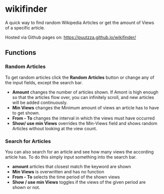 # wikifinder

A quick way to find random Wikipedia Articles or get the amount of Views of a specific article.

Hosted via Github pages on: https://puutzza.github.io/wikifinder/

## Functions
### Random Articles
To get random articles click the **Random Articles** button or change any of the input fields, except the search bar.
- **Amount** changes the number of articles shown. If Amont is high enough so that the articles flow over, you can infinitely scroll, and new articles will be added continuously. 
- **Min Views** changes the Minimum amount of views an article has to have to get shown. 
- **From - To** changes the interval in which the views must have occurred
- **Show/ use min Views** overrides the Min-Views field and shows random Articles without looking at the view count. 

### Search for Articles
You can also search for an article and see how many views the according article has. To do this simply input something into the search bar.
- **amount** articles that closest match the keyword are shown
- **Min Views** is overwritten and has no function
- **From - To** selects the time period of the shown views
- **Show / use min Views** toggles if the views of the given period are shown or not.


